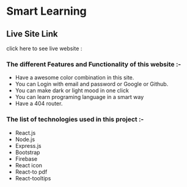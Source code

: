 # **Smart Learning**
## **Live Site Link**
click here to see live website :  

### **The different Features and Functionality of this website :-**
- Have a awesome color combination in this site.
- You can Login with email and password or Google or Github.
- You can make dark or light mood in one click
- You can learn programing language in a smart way
- Have a 404 router.

### **The list of technologies used in this project :-**
- React.js
- Node.js
- Express.js
- Bootstrap
- Firebase
- React icon
- React-to pdf
- React-tooltips